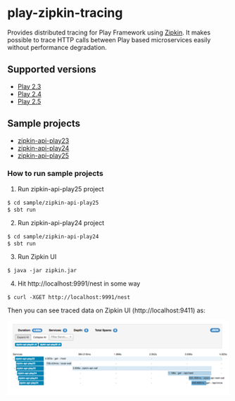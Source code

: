 play-zipkin-tracing
========

Provides distributed tracing for Play Framework using [Zipkin](http://zipkin.io/). It makes possible to trace HTTP calls between Play based microservices easily without performance degradation.

## Supported versions

- [Play 2.3](play-zipkin-tracing/play23/README.md)
- [Play 2.4](play-zipkin-tracing/play24/README.md)
- [Play 2.5](play-zipkin-tracing/play25/README.md)

## Sample projects

- [zipkin-api-play23](https://github.com/bizreach/play-zipkin-tracing/tree/master/sample/zipkin-api-play23)
- [zipkin-api-play24](https://github.com/bizreach/play-zipkin-tracing/tree/master/sample/zipkin-api-play24)
- [zipkin-api-play25](https://github.com/bizreach/play-zipkin-tracing/tree/master/sample/zipkin-api-play25)

### How to run sample projects

1. Run zipkin-api-play25 project

  ```
  $ cd sample/zipkin-api-play25
  $ sbt run
  ```

2. Run zipkin-api-play24 project

  ```
  $ cd sample/zipkin-api-play24
  $ sbt run
  ```

3. Run Zipkin UI

  ```
  $ java -jar zipkin.jar
  ```

4. Hit http://localhost:9991/nest in some way

  ```
  $ curl -XGET http://localhost:9991/nest
  ```

Then you can see traced data on Zipkin UI (http://localhost:9411) as:

![sample](sample.png)